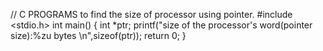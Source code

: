 // C PROGRAMS to find the size of processor using pointer.
#include <stdio.h>
int main()
{
    int *ptr;
    printf("size of the processor's word(pointer size):%zu bytes \n",sizeof(ptr));
    return 0;
}
